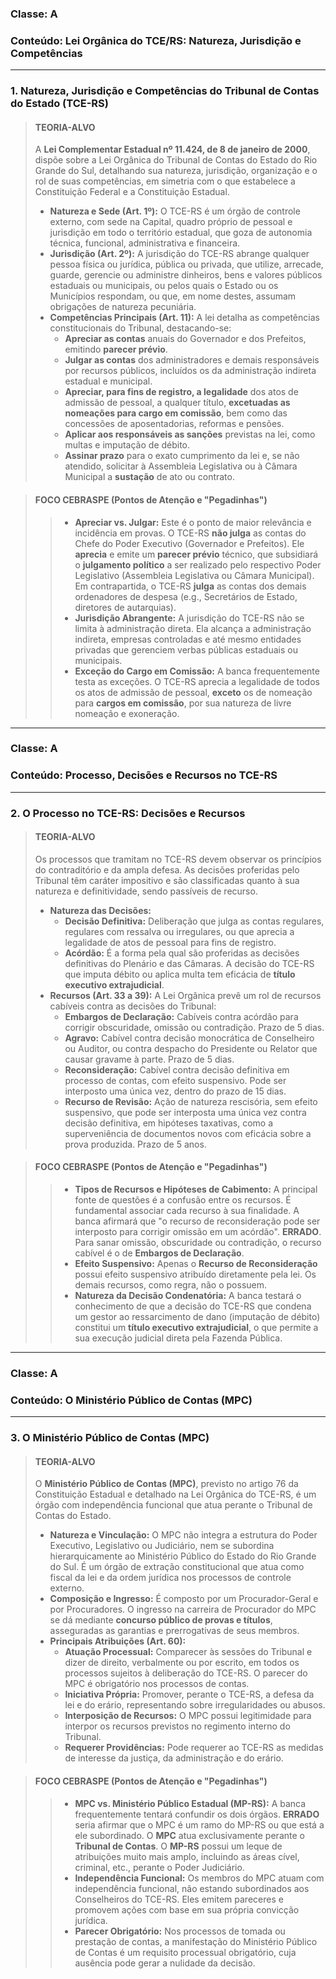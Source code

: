 ### **Classe:** A
### **Conteúdo:** Lei Orgânica do TCE/RS: Natureza, Jurisdição e Competências

---

### **1. Natureza, Jurisdição e Competências do Tribunal de Contas do Estado (TCE-RS)**

> #### **TEORIA-ALVO**
> A **Lei Complementar Estadual nº 11.424, de 8 de janeiro de 2000**, dispõe sobre a Lei Orgânica do Tribunal de Contas do Estado do Rio Grande do Sul, detalhando sua natureza, jurisdição, organização e o rol de suas competências, em simetria com o que estabelece a Constituição Federal e a Constituição Estadual.
>
> * **Natureza e Sede (Art. 1º):** O TCE-RS é um órgão de controle externo, com sede na Capital, quadro próprio de pessoal e jurisdição em todo o território estadual, que goza de autonomia técnica, funcional, administrativa e financeira.
> * **Jurisdição (Art. 2º):** A jurisdição do TCE-RS abrange qualquer pessoa física ou jurídica, pública ou privada, que utilize, arrecade, guarde, gerencie ou administre dinheiros, bens e valores públicos estaduais ou municipais, ou pelos quais o Estado ou os Municípios respondam, ou que, em nome destes, assumam obrigações de natureza pecuniária.
> * **Competências Principais (Art. 11):** A lei detalha as competências constitucionais do Tribunal, destacando-se:
>     * **Apreciar as contas** anuais do Governador e dos Prefeitos, emitindo **parecer prévio**.
>     * **Julgar as contas** dos administradores e demais responsáveis por recursos públicos, incluídos os da administração indireta estadual e municipal.
>     * **Apreciar, para fins de registro, a legalidade** dos atos de admissão de pessoal, a qualquer título, **excetuadas as nomeações para cargo em comissão**, bem como das concessões de aposentadorias, reformas e pensões.
>     * **Aplicar aos responsáveis as sanções** previstas na lei, como multas e imputação de débito.
>     * **Assinar prazo** para o exato cumprimento da lei e, se não atendido, solicitar à Assembleia Legislativa ou à Câmara Municipal a **sustação** de ato ou contrato.

> #### **FOCO CEBRASPE (Pontos de Atenção e "Pegadinhas")**
> > * **Apreciar vs. Julgar:** Este é o ponto de maior relevância e incidência em provas. O TCE-RS **não julga** as contas do Chefe do Poder Executivo (Governador e Prefeitos). Ele **aprecia** e emite um **parecer prévio** técnico, que subsidiará o **julgamento político** a ser realizado pelo respectivo Poder Legislativo (Assembleia Legislativa ou Câmara Municipal). Em contrapartida, o TCE-RS **julga** as contas dos demais ordenadores de despesa (e.g., Secretários de Estado, diretores de autarquias).
> > * **Jurisdição Abrangente:** A jurisdição do TCE-RS não se limita à administração direta. Ela alcança a administração indireta, empresas controladas e até mesmo entidades privadas que gerenciem verbas públicas estaduais ou municipais.
> > * **Exceção do Cargo em Comissão:** A banca frequentemente testa as exceções. O TCE-RS aprecia a legalidade de todos os atos de admissão de pessoal, **exceto** os de nomeação para **cargos em comissão**, por sua natureza de livre nomeação e exoneração.

---

### **Classe:** A
### **Conteúdo:** Processo, Decisões e Recursos no TCE-RS

---

### **2. O Processo no TCE-RS: Decisões e Recursos**

> #### **TEORIA-ALVO**
> Os processos que tramitam no TCE-RS devem observar os princípios do contraditório e da ampla defesa. As decisões proferidas pelo Tribunal têm caráter impositivo e são classificadas quanto à sua natureza e definitividade, sendo passíveis de recurso.
>
> * **Natureza das Decisões:**
>     * **Decisão Definitiva:** Deliberação que julga as contas regulares, regulares com ressalva ou irregulares, ou que aprecia a legalidade de atos de pessoal para fins de registro.
>     * **Acórdão:** É a forma pela qual são proferidas as decisões definitivas do Plenário e das Câmaras. A decisão do TCE-RS que imputa débito ou aplica multa tem eficácia de **título executivo extrajudicial**.
> * **Recursos (Art. 33 a 39):** A Lei Orgânica prevê um rol de recursos cabíveis contra as decisões do Tribunal:
>     * **Embargos de Declaração:** Cabíveis contra acórdão para corrigir obscuridade, omissão ou contradição. Prazo de 5 dias.
>     * **Agravo:** Cabível contra decisão monocrática de Conselheiro ou Auditor, ou contra despacho do Presidente ou Relator que causar gravame à parte. Prazo de 5 dias.
>     * **Reconsideração:** Cabível contra decisão definitiva em processo de contas, com efeito suspensivo. Pode ser interposto uma única vez, dentro do prazo de 15 dias.
>     * **Recurso de Revisão:** Ação de natureza rescisória, sem efeito suspensivo, que pode ser interposta uma única vez contra decisão definitiva, em hipóteses taxativas, como a superveniência de documentos novos com eficácia sobre a prova produzida. Prazo de 5 anos.

> #### **FOCO CEBRASPE (Pontos de Atenção e "Pegadinhas")**
> > * **Tipos de Recursos e Hipóteses de Cabimento:** A principal fonte de questões é a confusão entre os recursos. É fundamental associar cada recurso à sua finalidade. A banca afirmará que "o recurso de reconsideração pode ser interposto para corrigir omissão em um acórdão". **ERRADO**. Para sanar omissão, obscuridade ou contradição, o recurso cabível é o de **Embargos de Declaração**.
> > * **Efeito Suspensivo:** Apenas o **Recurso de Reconsideração** possui efeito suspensivo atribuído diretamente pela lei. Os demais recursos, como regra, não o possuem.
> > * **Natureza da Decisão Condenatória:** A banca testará o conhecimento de que a decisão do TCE-RS que condena um gestor ao ressarcimento de dano (imputação de débito) constitui um **título executivo extrajudicial**, o que permite a sua execução judicial direta pela Fazenda Pública.

---

### **Classe:** A
### **Conteúdo:** O Ministério Público de Contas (MPC)

---

### **3. O Ministério Público de Contas (MPC)**

> #### **TEORIA-ALVO**
> O **Ministério Público de Contas (MPC)**, previsto no artigo 76 da Constituição Estadual e detalhado na Lei Orgânica do TCE-RS, é um órgão com independência funcional que atua perante o Tribunal de Contas do Estado.
>
> * **Natureza e Vinculação:** O MPC não integra a estrutura do Poder Executivo, Legislativo ou Judiciário, nem se subordina hierarquicamente ao Ministério Público do Estado do Rio Grande do Sul. É um órgão de extração constitucional que atua como fiscal da lei e da ordem jurídica nos processos de controle externo.
> * **Composição e Ingresso:** É composto por um Procurador-Geral e por Procuradores. O ingresso na carreira de Procurador do MPC se dá mediante **concurso público de provas e títulos**, asseguradas as garantias e prerrogativas de seus membros.
> * **Principais Atribuições (Art. 60):**
>     * **Atuação Processual:** Comparecer às sessões do Tribunal e dizer de direito, verbalmente ou por escrito, em todos os processos sujeitos à deliberação do TCE-RS. O parecer do MPC é obrigatório nos processos de contas.
>     * **Iniciativa Própria:** Promover, perante o TCE-RS, a defesa da lei e do erário, representando sobre irregularidades ou abusos.
>     * **Interposição de Recursos:** O MPC possui legitimidade para interpor os recursos previstos no regimento interno do Tribunal.
>     * **Requerer Providências:** Pode requerer ao TCE-RS as medidas de interesse da justiça, da administração e do erário.

> #### **FOCO CEBRASPE (Pontos de Atenção e "Pegadinhas")**
> > * **MPC vs. Ministério Público Estadual (MP-RS):** A banca frequentemente tentará confundir os dois órgãos. **ERRADO** seria afirmar que o MPC é um ramo do MP-RS ou que está a ele subordinado. O **MPC** atua exclusivamente perante o **Tribunal de Contas**. O **MP-RS** possui um leque de atribuições muito mais amplo, incluindo as áreas cível, criminal, etc., perante o Poder Judiciário.
> > * **Independência Funcional:** Os membros do MPC atuam com independência funcional, não estando subordinados aos Conselheiros do TCE-RS. Eles emitem pareceres e promovem ações com base em sua própria convicção jurídica.
> > * **Parecer Obrigatório:** Nos processos de tomada ou prestação de contas, a manifestação do Ministério Público de Contas é um requisito processual obrigatório, cuja ausência pode gerar a nulidade da decisão.